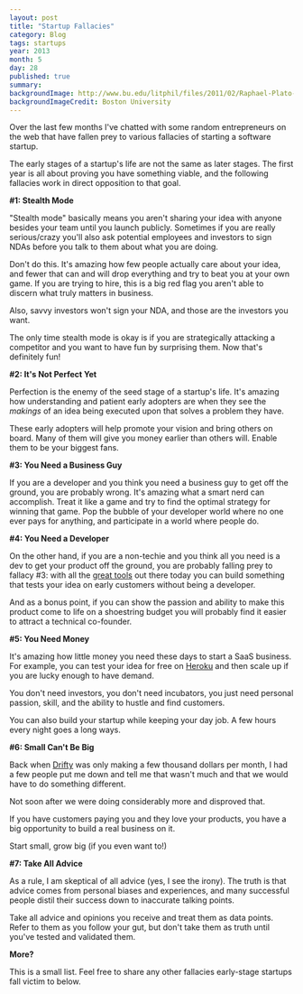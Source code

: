 ```yaml
---
layout: post
title: "Startup Fallacies"
category: Blog
tags: startups
year: 2013
month: 5
day: 28
published: true
summary:
backgroundImage: http://www.bu.edu/litphil/files/2011/02/Raphael-Plato-and-Aristotle.jpg
backgroundImageCredit: Boston University
---
```


Over the last few months I've chatted with some random entrepreneurs on the web that have fallen prey to various fallacies of starting a software startup.

The early stages of a startup's life are not the same as later stages. The first year is all about proving you have something viable, and the following fallacies work in direct opposition to that goal.

__#1: Stealth Mode__

"Stealth mode" basically means you aren't sharing your idea with anyone besides your team until you launch publicly. Sometimes if you are really serious/crazy you'll also ask potential employees and investors to sign NDAs before you talk to them about what you are doing.

Don't do this. It's amazing how few people actually care about your idea, and fewer that can and will drop everything and try to beat you at your own game. If you are trying to hire, this is a big red flag you aren't able to discern what truly matters in business.

Also, savvy investors won't sign your NDA, and those are the investors you want.

The only time stealth mode is okay is if you are strategically attacking a competitor and you want to have fun by surprising them. Now that's definitely fun!

__#2: It's Not Perfect Yet__

Perfection is the enemy of the seed stage of a startup's life. It's amazing how understanding and patient early adopters are when they see the *makings* of an idea being executed upon that solves a problem they have.

These early adopters will help promote your vision and bring others on board. Many of them will give you money earlier than others will. Enable them to be your biggest fans.

__#3: You Need a Business Guy__

If you are a developer and you think you need a business guy to get off the ground, you are probably wrong. It's amazing what a smart nerd can accomplish. Treat it like a game and try to find the optimal strategy for winning that game. Pop the bubble of your developer world where no one ever pays for anything, and participate in a world where people do.

__#4: You Need a Developer__

On the other hand, if you are a non-techie and you think all you need is a dev to get your product off the ground, you are probably falling prey to fallacy #3: with all the [great tools](http://drifty.com/) out there today you can build something that tests your idea on early customers without being a developer.

And as a bonus point, if you can show the passion and ability to make this product come to life on a shoestring budget you will probably find it easier to attract a technical co-founder.

__#5: You Need Money__

It's amazing how little money you need these days to start a SaaS business. For example, you can test your idea for free on [Heroku](http://heroku.com/) and then scale up if you are lucky enough to have demand.

You don't need investors, you don't need incubators, you just need personal passion, skill, and the ability to hustle and find customers.

You can also build your startup while keeping your day job. A few hours every night goes a long ways.

__#6: Small Can't Be Big__

Back when [Drifty](http://drifty.com/) was only making a few thousand dollars per month, I had a few people put me down and tell me that wasn't much and that we would have to do something different.

Not soon after we were doing considerably more and disproved that.

If you have customers paying you and they love your products, you have a big opportunity to build a real business on it.

Start small, grow big (if you even want to!)

__#7: Take All Advice__

As a rule, I am skeptical of all advice (yes, I see the irony). The truth is that advice comes from personal biases and experiences, and many successful people distil their success down to inaccurate talking points.

Take all advice and opinions you receive and treat them as data points. Refer to them as you follow your gut, but don't take them as truth until you've tested and validated them.

__More?__

This is a small list. Feel free to share any other fallacies early-stage startups fall victim to below.
